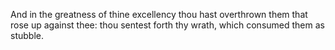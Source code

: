 And in the greatness of thine excellency thou hast overthrown them that rose up against thee: thou sentest forth thy wrath, which consumed them as stubble.
